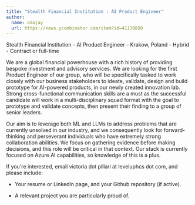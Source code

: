 ```yaml
---
title: "Stealth Financial Institution : AI Product Engineer"
author:
  name: odajay
  url: https://news.ycombinator.com/item?id=41130850
---
```

Stealth Financial Institution - AI Product Engineer - Krakow, Poland - Hybrid - Contract or full-time

We are a global financial powerhouse with a rich history of providing bespoke investment and advisory services. We are looking for the first Product Engineer of our group, who will be specifically tasked to work closely with our business stakeholders to ideate, validate, design and build prototype for AI-powered products, in our newly created innovation lab. Strong cross-functional communication skills are a must as the successful candidate will work in a multi-disciplinary squad format with the goal to prototype and validate concepts, then present their finding to a group of senior leaders.

Our aim is to leverage both ML and LLMs to address problems that are currently unsolved in our industry, and we consequently look for forward-thinking and perseverant individuals who have extremely strong collaboration abilities. We focus on gathering evidence before making decisions, and this role will be critical in that context. Our stack is currently focused on Azure AI capabilities, so knowledge of this is a plus.

If you&#x27;re interested, email  victoria dot pillari at leveluphcs dot com, and please include:

- Your resume or LinkedIn page, and your Github repository (if active).

- A relevant project you are particularly proud of.
